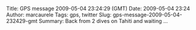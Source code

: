 Title: GPS message 2009-05-04 23:24:29 (GMT)
Date: 2009-05-04 23:24
Author: marcaurele
Tags: gps, twitter
Slug: gps-message-2009-05-04-232429-gmt
Summary: Back from 2 dives on Tahiti and waiting ...

<div id="gmap_20090504_162429" class="gmap"></div><script type="text/javascript">var gmap_20090504_162429={latitude:-17.6198,longitude:-149.621,date:"2009-05-04 23:24:29 GMT",message:"Back from 2 dives on Tahiti and waiting tomorrow for a big day to shoot the surf competition at Teahupoo!!!"};</script><script type="text/javascript" src="http://maps.google.com/maps?file=api&v=2&key=ABQIAAAAQAIOvERX26PIpIrh8sl_gRTtWEQBmOtJcMt1yzdnv7RWxqz1XxS_KYfmkM8Ye2Ypnzn4_F4H1HTKLQ"></script><script type="text/javascript" src="/theme/js/syl_googlemaps.js"></script>
